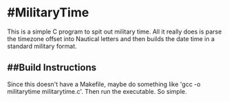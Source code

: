 #MilitaryTime
=============

This is a simple C program to spit out military time. All it really does is parse the timezone offset into Nautical letters and then builds the date time in a standard military format.

##Build Instructions
--------------------

Since this doesn't have a Makefile, maybe do something like 'gcc -o militarytime militarytime.c'. Then run the executable. So simple.
